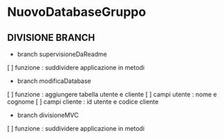 # NuovoDatabaseGruppo

## DIVISIONE BRANCH

- branch supervisioneDaReadme

[ ]  funzione : suddividere applicazione in metodi

- branch modificaDatabase

[ ]  funzione : aggiungere tabella utente e cliente
[ ]  campi utente : nome e cognome
[ ]  campi cliente : id utente e codice cliente

- branch divisioneMVC

[ ]  funzione : suddividere applicazione in metodi